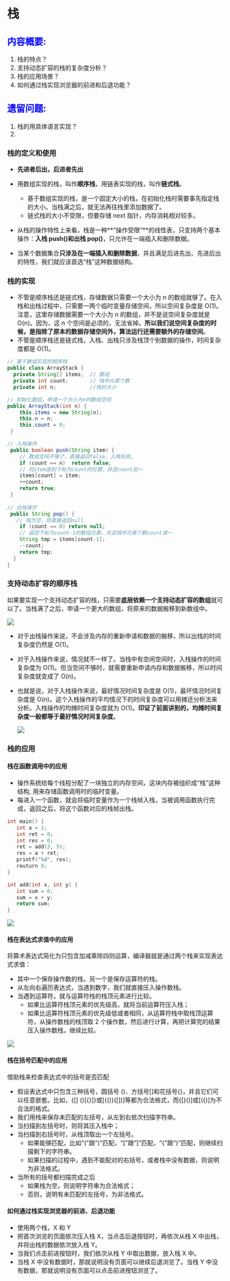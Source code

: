 # 栈

## <font color = blue> 内容概要:</font>

1. 栈的特点？
2. 支持动态扩容的栈的复杂度分析？
3. 栈的应用场景？
4. 如何通过栈实现浏览器的前进和后退功能？

## <font color = blue>  遗留问题:</font>

1. 栈的用具体语言实现？
2. 





### 栈的定义和使用

+ **先进者后出，后进者先出**

+ 用数组实现的栈，叫作**顺序栈**，用链表实现的栈，叫作**链式栈**。

  + 基于数组实现的栈，是一个固定大小的栈，在初始化栈时需要事先指定栈的大小。当栈满之后，就无法再往栈里添加数据了。
  + 链式栈的大小不受限，但要存储 next 指针，内存消耗相对较多。

+ 从栈的操作特性上来看，栈是一种**“操作受限”**的线性表，只支持两个基本操作：**入栈 push()和出栈 pop()**，只允许在一端插入和删除数据。

+ 当某个数据集合**只涉及在一端插入和删除数据**，并且满足后进先出、先进后出的特性，我们就应该首选“栈”这种数据结构。

  

### 栈的实现

+ 不管是顺序栈还是链式栈，存储数据只需要一个大小为 n 的数组就够了。在入栈和出栈过程中，只需要一两个临时变量存储空间，所以空间复杂度是 O(1)。注意，这里存储数据需要一个大小为 n 的数组，并不是说空间复杂度就是 O(n)。因为，这 n 个空间是必须的，无法省掉。**所以我们说空间复杂度的时候，是指除了原本的数据存储空间外，算法运行还需要额外的存储空间**。
+ 不管是顺序栈还是链式栈，入栈、出栈只涉及栈顶个别数据的操作，时间复杂度都是 O(1)。

```java
// 基于数组实现的顺序栈
public class ArrayStack {
  private String[] items;  // 数组
  private int count;       // 栈中元素个数
  private int n;           //栈的大小

// 初始化数组，申请一个大小为n的数组空间
public ArrayStack(int n) {
    this.items = new String[n];
    this.n = n;
    this.count = 0;
 }

// 入栈操作
 public boolean push(String item) {
    // 数组空间不够了，直接返回false，入栈失败。
    if (count == n)  return false;
    // 将item放到下标为count的位置，并且count加一
    items[count] = item;
    ++count;
    return true;
 }
  
// 出栈操作
 public String pop() {
   // 栈为空，则直接返回null
    if (count == 0) return null;
    // 返回下标为count-1的数组元素，并且栈中元素个数count减一
    String tmp = items[count-1];
    --count;
    return tmp;
  }
}
```



### 支持动态扩容的顺序栈

如果要实现一个支持动态扩容的栈，只需要**底层依赖一个支持动态扩容的数组**就可以了。当栈满了之后，申请一个更大的数组，将原来的数据搬移到新数组中。

![](1.jpg)

+ 对于出栈操作来说，不会涉及内存的重新申请和数据的搬移，所以出栈的时间复杂度仍然是 O(1)。

+ 对于入栈操作来说，情况就不一样了。当栈中有空闲空间时，入栈操作的时间复杂度为 O(1)。但当空间不够时，就需要重新申请内存和数据搬移，所以时间复杂度就变成了 O(n)。

+ 也就是说，对于入栈操作来说，最好情况时间复杂度是 O(1)，最坏情况时间复杂度是 O(n)。这个入栈操作的平均情况下的时间复杂度可以用摊还分析法来分析。入栈操作的均摊时间复杂度就为 O(1)。**印证了前面讲到的，均摊时间复杂度一般都等于最好情况时间复杂度**。

  ![](2.jpg)





### 栈的应用

#### 栈在函数调用中的应用

+ 操作系统给每个线程分配了一块独立的内存空间，这块内存被组织成“栈”这种结构, 用来存储函数调用时的临时变量。
+ 每进入一个函数，就会将临时变量作为一个栈帧入栈，当被调用函数执行完成，返回之后，将这个函数对应的栈帧出栈。

```c
int main() {
   int a = 1; 
   int ret = 0;
   int res = 0;
   ret = add(3, 5);
   res = a + ret;
   printf("%d", res);
   reuturn 0;
}

int add(int x, int y) {
   int sum = 0;
   sum = x + y;
   return sum;
}
```

![](3.jpg)



#### 栈在表达式求值中的应用

将算术表达式简化为只包含加减乘除四则运算，编译器就是通过两个栈来实现表达式求值：

+ 其中一个保存操作数的栈，另一个是保存运算符的栈。
+ 从左向右遍历表达式，当遇到数字，我们就直接压入操作数栈。
+ 当遇到运算符，就与运算符栈的栈顶元素进行比较。
  + 如果比运算符栈顶元素的优先级高，就将当前运算符压入栈；
  + 如果比运算符栈顶元素的优先级低或者相同，从运算符栈中取栈顶运算符，从操作数栈的栈顶取 2 个操作数，然后进行计算，再把计算完的结果压入操作数栈，继续比较。

![](4.jpg)



#### 栈在括号匹配中的应用

借助栈来检查表达式中的括号是否匹配

+ 假设表达式中只包含三种括号，圆括号 ()、方括号[]和花括号{}，并且它们可以任意嵌套。比如，{[] ()[{}]}或[{()}([])]等都为合法格式，而{[}()]或[({)]为不合法的格式。
+ 我们用栈来保存未匹配的左括号，从左到右依次扫描字符串。
+ 当扫描到左括号时，则将其压入栈中；
+ 当扫描到右括号时，从栈顶取出一个左括号。
  + 如果能够匹配，比如“(”跟“)”匹配，“[”跟“]”匹配，“{”跟“}”匹配，则继续扫描剩下的字符串。
  + 如果扫描的过程中，遇到不能配对的右括号，或者栈中没有数据，则说明为非法格式。
+ 当所有的括号都扫描完成之后
  + 如果栈为空，则说明字符串为合法格式；
  + 否则，说明有未匹配的左括号，为非法格式。



#### 如何通过栈实现浏览器的前进、后退功能

+ 使用两个栈，X 和 Y
+ 把首次浏览的页面依次压入栈 X，当点击后退按钮时，再依次从栈 X 中出栈，并将出栈的数据依次放入栈 Y。
+ 当我们点击前进按钮时，我们依次从栈 Y 中取出数据，放入栈 X 中。
+ 当栈 X 中没有数据时，那就说明没有页面可以继续后退浏览了。当栈 Y 中没有数据，那就说明没有页面可以点击前进按钮浏览了。







